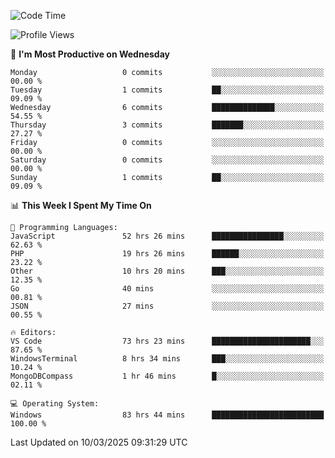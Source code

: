 <!--START_SECTION:waka-->
![Code Time](http://img.shields.io/badge/Code%20Time-4%2C342%20hrs%2027%20mins-blue)

![Profile Views](http://img.shields.io/badge/Profile%20Views-0-blue)

📅 **I'm Most Productive on Wednesday** 

```text
Monday                   0 commits           ░░░░░░░░░░░░░░░░░░░░░░░░░   00.00 % 
Tuesday                  1 commits           ██░░░░░░░░░░░░░░░░░░░░░░░   09.09 % 
Wednesday                6 commits           ██████████████░░░░░░░░░░░   54.55 % 
Thursday                 3 commits           ███████░░░░░░░░░░░░░░░░░░   27.27 % 
Friday                   0 commits           ░░░░░░░░░░░░░░░░░░░░░░░░░   00.00 % 
Saturday                 0 commits           ░░░░░░░░░░░░░░░░░░░░░░░░░   00.00 % 
Sunday                   1 commits           ██░░░░░░░░░░░░░░░░░░░░░░░   09.09 % 
```


📊 **This Week I Spent My Time On** 

```text
💬 Programming Languages: 
JavaScript               52 hrs 26 mins      ████████████████░░░░░░░░░   62.63 % 
PHP                      19 hrs 26 mins      ██████░░░░░░░░░░░░░░░░░░░   23.22 % 
Other                    10 hrs 20 mins      ███░░░░░░░░░░░░░░░░░░░░░░   12.35 % 
Go                       40 mins             ░░░░░░░░░░░░░░░░░░░░░░░░░   00.81 % 
JSON                     27 mins             ░░░░░░░░░░░░░░░░░░░░░░░░░   00.55 % 

🔥 Editors: 
VS Code                  73 hrs 23 mins      ██████████████████████░░░   87.65 % 
WindowsTerminal          8 hrs 34 mins       ███░░░░░░░░░░░░░░░░░░░░░░   10.24 % 
MongoDBCompass           1 hr 46 mins        █░░░░░░░░░░░░░░░░░░░░░░░░   02.11 % 

💻 Operating System: 
Windows                  83 hrs 44 mins      █████████████████████████   100.00 % 
```


 Last Updated on 10/03/2025 09:31:29 UTC
<!--END_SECTION:waka-->

